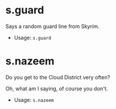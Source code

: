 # s.guard
Says a random guard line from Skyrim.<br/>
 - Usage: `s.guard`
# s.nazeem
Do you get to the Cloud District very often?<br/>

Oh, what am I saying, of course you don't.<br/>
 - Usage: `s.nazeem`
